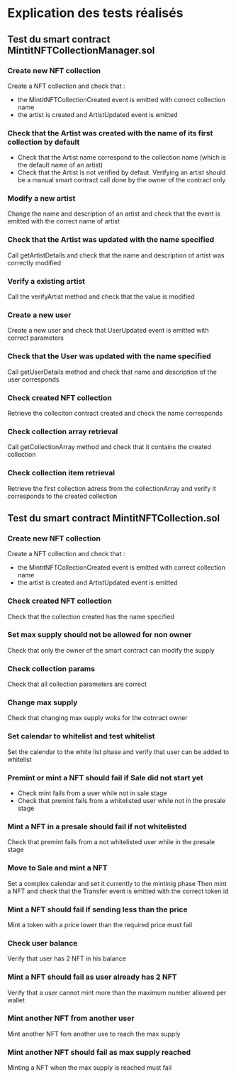 # Explication des tests réalisés

## Test du smart contract MintitNFTCollectionManager.sol

### Create new NFT collection

Create a NFT collection and check that :

- the MintitNFTCollectionCreated event is emitted with correct collection name
- the artist is created and ArtistUpdated event is emitted

### Check that the Artist was created with the name of its first collection by default

- Check that the Artist name correspond to the collection name (which is the default name of an artist)
- Check that the Artist is not verified by defaut. Verifying an artist should be a manual smart contract call done by the owner of the contract only

### Modify a new artist

Change the name and description of an artist and check that the event is emitted with the correct name of artist

### Check that the Artist was updated with the name specified

Call getArtistDetails and check that the name and description of artist was correctly modified

### Verify a existing artist

Call the verifyArtist method and check that the value is modified

### Create a new user

Create a new user and check that UserUpdated event is emitted with correct parameters

### Check that the User was updated with the name specified

Call getUserDetails method and check that name and description of the user corresponds

### Check created NFT collection

Retrieve the colleciton contract created and check the name corresponds

### Check collection array retrieval

Call getCollectionArray method and check that it contains the created collection

### Check collection item retrieval

Retrieve the first collection adress from the collectionArray and verify it corresponds to the created collection

## Test du smart contract MintitNFTCollection.sol

### Create new NFT collection

Create a NFT collection and check that :

- the MintitNFTCollectionCreated event is emitted with correct collection name
- the artist is created and ArtistUpdated event is emitted

### Check created NFT collection

Check that the collection created has the name specified

### Set max supply should not be allowed for non owner

Check that only the owner of the smart contract can modify the supply

### Check collection params

Check that all collection parameters are correct

### Change max supply

Check that changing max supply woks for the cotnract owner

### Set calendar to whitelist and test whitelist

Set the calendar to the white list phase and verify that user can be added to whitelist

### Premint or mint a NFT should fail if Sale did not start yet

- Check mint fails from a user while not in sale stage
- Check that premint fails from a whitelisted user while not in the presale stage

### Mint a NFT in a presale should fail if not whitelisted

Check that premint fails from a not whitelisted user while in the presale stage

### Move to Sale and mint a NFT

Set a complex calendar and set it currently to the mintinig phase
Then mint a NFT and check that the Transfer event is emitted with the correct token id

### Mint a NFT should fail if sending less than the price

Mint a token with a price lower than the required price must fail

### Check user balance

Verify that user has 2 NFT in his balance

### Mint a NFT should fail as user already has 2 NFT

Verify that a user cannot mint more than the maximum number allowed per wallet

### Mint another NFT from another user

Mint another NFT fom another use to reach the max supply

### Mint another NFT should fail as max supply reached

Minting a NFT when the max supply is reached must fail
